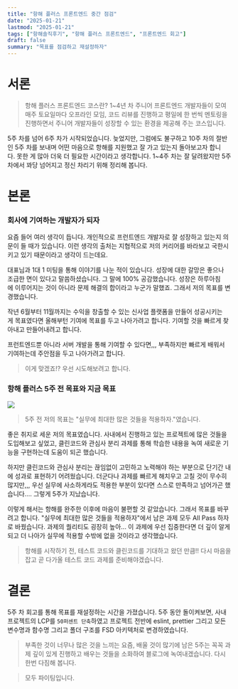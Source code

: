 ```yaml
---
title: "항해 플러스 프론트엔드 중간 점검"
date: "2025-01-21"
lastmod: "2025-01-21"
tags: ["항해솔직후기", "항해 플러스 프론트엔드", "프론트엔드 회고"]
draft: false
summary: "목표를 점검하고 재설정하자"
---
```


# 서론

> 항해 플러스 프론트엔드 코스란? 1~4년 차 주니어 프론트엔드 개발자들이 모여 매주 토요일마다 오프라인 모임, 코드 리뷰를 진행하고 평일에 한 번씩 멘토링을 진행하면서 주니어 개발자들이 성장할 수 있는 환경을 제공해 주는 코스입니다.

5주 차를 넘어 6주 차가 시작되었습니다. 늦었지만, 그럼에도 불구하고 10주 차의 절반인 5주 차를 보내며 어떤 마음으로 항해를 지원했고 잘 가고 있는지 돌아보고자 합니다. 못한 게 많아 더욱 더 필요한 시간이라고 생각합니다. 1~4주 차는 잘 달려왔지만 5주 차에서 꽈당 넘어지고 정신 차리기 위해 정리해 봅니다.

# 본론

### 회사에 기여하는 개발자가 되자

요즘 들어 여러 생각이 듭니다. 개인적으로 프런트엔드 개발자로 잘 성장하고 있는지 의문이 들 때가 있습니다. 이런 생각의 출처는 지협적으로 저의 커리어를 바라보고 국한시키고 있기 때문이라고 생각이 드는데요.

대표님과 1대 1 미팅을 통해 이야기를 나눈 적이 있습니다. 성장에 대한 갈망은 좋으나 조급한 면이 있다고 말씀하셨습니다. 그 말에 100% 공감했습니다. 성장은 하루아침에 이루어지는 것이 아니라 문제 해결의 합이라고 누군가 말했죠. 그래서 저의 목표를 변경했습니다.

작년 6월부터 11월까지는 수익을 창출할 수 있는 신사업 플랫폼을 만들어 성공시키는 게 목표였다면 올해부턴 기여에 목표를 두고 나아가려고 합니다. 기여할 것을 빠르게 찾아내고 만들어내려고 합니다.

프런트엔드뿐 아니라 서버 개발을 통해 기여할 수 있다면,,, 부족하지만 빠르게 배워서 기여하는데 주안점을 두고 나아가려고 합니다.

> 이게 맞겠죠!? 우선 시도해보려고 합니다.

### 항해 플러스 5주 전 목표와 지금 목표

![](https://d3oth3oks7q81w.cloudfront.net/images/2022/12/12/1670805381_9wGMxpKd2mxQhg6ryy8SwGkq6QUfZuk62rguIMKq.jpeg)

> 5주 전 저의 목표는 "실무에 최대한 많은 것들을 적용하자."였습니다.

좋은 취지로 세운 저의 목표였습니다. 사내에서 진행하고 있는 프로젝트에 많은 것들을 도입해보고 싶었고, 클린코드와 관심사 분리 과제를 통해 학습한 내용을 녹여 새로운 기능을 구현하는데 도움이 되곤 했습니다.

하지만 클린코드와 관심사 분리는 끊임없이 고민하고 노력해야 하는 부분으로 단기간 내에 성과로 표현하기 어려웠습니다. 더군다나 과제를 빠르게 해치우고 고칠 것이 무수히 많지만,,, 우선 실무에 사소하게라도 적용한 부분이 있다면 스스로 만족하고 넘어가곤 했습니다.... 그렇게 5주가 지났습니다.

이렇게 해서는 항해를 완주한 이후에 마음이 불편할 것 같았습니다. 그래서 목표를 바꾸려고 합니다. "실무에 최대한 많은 것들을 적용하자"에서 남은 과제 모두 All Pass 하자로 바꿨습니다. 과제의 퀄리티도 굉장히 높아... 이 과제에 우선 집중한다면 더 깊이 알게 되고 더 나아가 실무에 적용할 수밖에 없을 것이라고 생각했습니다.

> 항해를 시작하기 전, 테스트 코드와 클린코드를 기대하고 왔던 만큼!! 다시 마음을 잡고 곧 다가올 테스트 코드 과제를 준비해야겠습니다.

# 결론

5주 차 회고를 통해 목표를 재설정하는 시간을 가졌습니다. 5주 동안 돌이켜보면, 사내 프로젝트의 LCP를 `50퍼센트 단축`하였고 프로젝트 전반에 eslint, prettier 그리고 모든 변수명과 함수명 그리고 폴더 구조를 FSD 아키텍처로 변경하였습니다.

> 부족한 것이 너무나 많은 것을 느끼는 요즘, 배울 것이 많기에 남은 5주는 꼭꼭 과제 깊이 있게 진행하고 배우는 것들을 소화하여 블로그에 녹여내겠습니다. 다시 한번 다짐해 봅니다.

> 모두 파이팅입니다.
